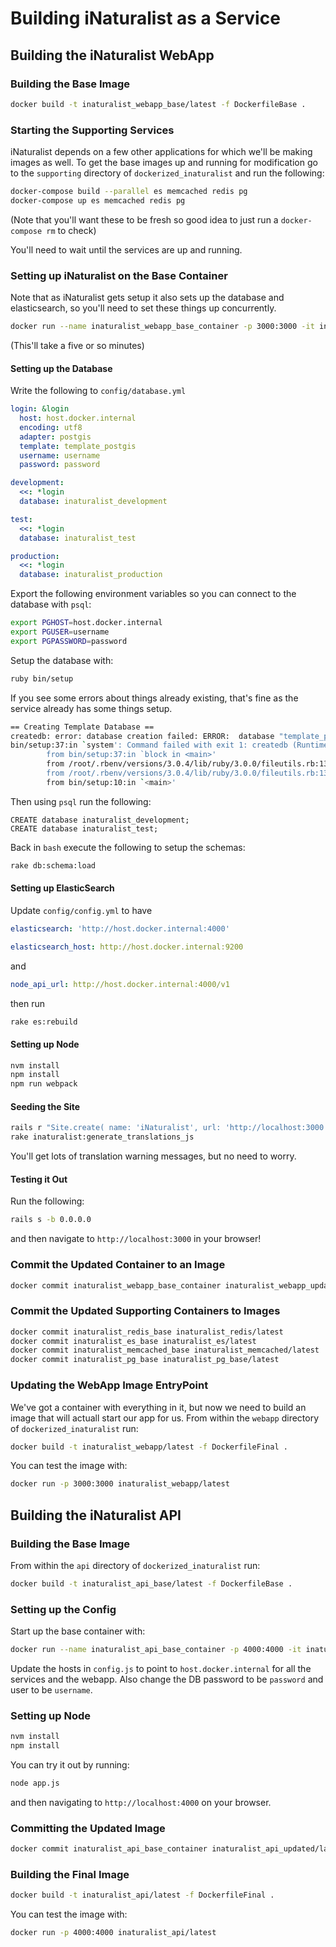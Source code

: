 # Building iNaturalist as a Service

## Building the iNaturalist WebApp

### Building the Base Image
```bash
docker build -t inaturalist_webapp_base/latest -f DockerfileBase .
```

### Starting the Supporting Services
iNaturalist depends on a few other applications for which we'll be making images as well. To get the base images up and running for modification go to the `supporting` directory of `dockerized_inaturalist` and run the following:
```bash
docker-compose build --parallel es memcached redis pg
docker-compose up es memcached redis pg
```

(Note that you'll want these to be fresh so good idea to just run a `docker-compose rm` to check)

You'll need to wait until the services are up and running.

### Setting up iNaturalist on the Base Container
Note that as iNaturalist gets setup it also sets up the database and elasticsearch, so you'll need to set these things up concurrently.

```bash
docker run --name inaturalist_webapp_base_container -p 3000:3000 -it inaturalist_webapp_base/latest
```

(This'll take a five or so minutes)

#### Setting up the Database

Write the following to `config/database.yml`

```yaml
login: &login
  host: host.docker.internal
  encoding: utf8
  adapter: postgis
  template: template_postgis
  username: username
  password: password

development:
  <<: *login
  database: inaturalist_development

test:
  <<: *login
  database: inaturalist_test

production:
  <<: *login
  database: inaturalist_production
```

Export the following environment variables so you can connect to the database with `psql`:
```bash
export PGHOST=host.docker.internal
export PGUSER=username
export PGPASSWORD=password
```

Setup the database with:
```bash
ruby bin/setup
```

If you see some errors about things already existing, that's fine as the service already has some things setup.

```bash
== Creating Template Database ==
createdb: error: database creation failed: ERROR:  database "template_postgis" already exists
bin/setup:37:in `system': Command failed with exit 1: createdb (RuntimeError)
        from bin/setup:37:in `block in <main>'
        from /root/.rbenv/versions/3.0.4/lib/ruby/3.0.0/fileutils.rb:139:in `chdir'
        from /root/.rbenv/versions/3.0.4/lib/ruby/3.0.0/fileutils.rb:139:in `cd'
        from bin/setup:10:in `<main>'
```

Then using `psql` run the following:
```psql
CREATE database inaturalist_development; 
CREATE database inaturalist_test;
```

Back in `bash` execute the following to setup the schemas:
```bash
rake db:schema:load
```

#### Setting up ElasticSearch
Update `config/config.yml` to have
```yml
elasticsearch: 'http://host.docker.internal:4000'
```

```yml
elasticsearch_host: http://host.docker.internal:9200
```

and

```yml
node_api_url: http://host.docker.internal:4000/v1
```

then run
```bash
rake es:rebuild
```

#### Setting up Node

```bash
nvm install 
npm install
npm run webpack 
```

#### Seeding the Site
```bash
rails r "Site.create( name: 'iNaturalist', url: 'http://localhost:3000' )"
rake inaturalist:generate_translations_js
```

You'll get lots of translation warning messages, but no need to worry.

#### Testing it Out

Run the following:
```bash
rails s -b 0.0.0.0
```
and then navigate to `http://localhost:3000` in your browser!

### Commit the Updated Container to an Image
```bash
docker commit inaturalist_webapp_base_container inaturalist_webapp_updated/latest
```

### Commit the Updated Supporting Containers to Images
```bash
docker commit inaturalist_redis_base inaturalist_redis/latest
docker commit inaturalist_es_base inaturalist_es/latest
docker commit inaturalist_memcached_base inaturalist_memcached/latest
docker commit inaturalist_pg_base inaturalist_pg_base/latest
```

### Updating the WebApp Image EntryPoint
We've got a container with everything in it, but now we need to build an image that will actuall start our app for us. From within the `webapp` directory of `dockerized_inaturalist` run:

```bash
docker build -t inaturalist_webapp/latest -f DockerfileFinal .
```

You can test the image with:

```bash
docker run -p 3000:3000 inaturalist_webapp/latest
```

## Building the iNaturalist API

### Building the Base Image
From within the `api` directory of `dockerized_inaturalist` run:

```bash
docker build -t inaturalist_api_base/latest -f DockerfileBase .
```

### Setting up the Config

Start up the base container with:

```bash
docker run --name inaturalist_api_base_container -p 4000:4000 -it inaturalist_api_base/latest
```

Update the hosts in `config.js` to point to `host.docker.internal` for all the services and the webapp. Also change the DB password to be `password` and user to be `username`.

### Setting up Node
```bash
nvm install
npm install
```

You can try it out by running:
```bash
node app.js
```

and then navigating to `http://localhost:4000` on your browser.

### Committing the Updated Image
```bash
docker commit inaturalist_api_base_container inaturalist_api_updated/latest
```

### Building the Final Image
```bash
docker build -t inaturalist_api/latest -f DockerfileFinal .
```

You can test the image with:

```bash
docker run -p 4000:4000 inaturalist_api/latest
```
